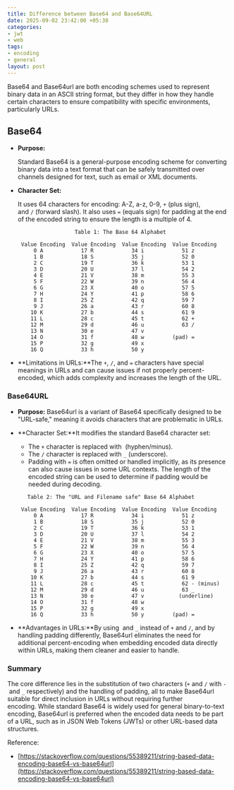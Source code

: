 ```yaml
---
title: Difference between Base64 and Base64URL
date: 2025-09-02 23:42:00 +05:30
categories:
- jwt
- web
tags:
- encoding
- general
layout: post
---
```


Base64 and Base64url are both encoding schemes used to represent binary data in an ASCII string format, but they differ in how they handle certain characters to ensure compatibility with specific environments, particularly URLs.

## **Base64**

- **Purpose:**
    
    Standard Base64 is a general-purpose encoding scheme for converting binary data into a text format that can be safely transmitted over channels designed for text, such as email or XML documents.
    
- **Character Set:**
    
    It uses 64 characters for encoding: A-Z, a-z, 0-9, `+` (plus sign), and `/` (forward slash). It also uses `=` (equals sign) for padding at the end of the encoded string to ensure the length is a multiple of 4.
    
    ```
                      Table 1: The Base 64 Alphabet
    
     Value Encoding  Value Encoding  Value Encoding  Value Encoding
         0 A            17 R            34 i            51 z
         1 B            18 S            35 j            52 0
         2 C            19 T            36 k            53 1
         3 D            20 U            37 l            54 2
         4 E            21 V            38 m            55 3
         5 F            22 W            39 n            56 4
         6 G            23 X            40 o            57 5
         7 H            24 Y            41 p            58 6
         8 I            25 Z            42 q            59 7
         9 J            26 a            43 r            60 8
        10 K            27 b            44 s            61 9
        11 L            28 c            45 t            62 +
        12 M            29 d            46 u            63 /
        13 N            30 e            47 v
        14 O            31 f            48 w         (pad) =
        15 P            32 g            49 x
        16 Q            33 h            50 y
    ```
    
- **Limitations in URLs:**The `+`, `/`, and `=` characters have special meanings in URLs and can cause issues if not properly percent-encoded, which adds complexity and increases the length of the URL.

### **Base64URL**

- **Purpose:** Base64url is a variant of Base64 specifically designed to be "URL-safe," meaning it avoids characters that are problematic in URLs.
- **Character Set:**It modifies the standard Base64 character set:
    - The `+` character is replaced with  (hyphen/minus).
    - The `/` character is replaced with `_` (underscore).
    - Padding with `=` is often omitted or handled implicitly, as its presence can also cause issues in some URL contexts. The length of the encoded string can be used to determine if padding would be needed during decoding.
    
    ```
       Table 2: The "URL and Filename safe" Base 64 Alphabet
    
     Value Encoding  Value Encoding  Value Encoding  Value Encoding
         0 A            17 R            34 i            51 z
         1 B            18 S            35 j            52 0
         2 C            19 T            36 k            53 1
         3 D            20 U            37 l            54 2
         4 E            21 V            38 m            55 3
         5 F            22 W            39 n            56 4
         6 G            23 X            40 o            57 5
         7 H            24 Y            41 p            58 6
         8 I            25 Z            42 q            59 7
         9 J            26 a            43 r            60 8
        10 K            27 b            44 s            61 9
        11 L            28 c            45 t            62 - (minus)
        12 M            29 d            46 u            63 _
        13 N            30 e            47 v           (underline)
        14 O            31 f            48 w
        15 P            32 g            49 x
        16 Q            33 h            50 y         (pad) =
    ```
    
- **Advantages in URLs:**By using  and `_` instead of `+` and `/`, and by handling padding differently, Base64url eliminates the need for additional percent-encoding when embedding encoded data directly within URLs, making them cleaner and easier to handle.

### **Summary**

The core difference lies in the substitution of two characters (`+` and `/` with `-` and `_` respectively) and the handling of padding, all to make Base64url suitable for direct inclusion in URLs without requiring further encoding. While standard Base64 is widely used for general binary-to-text encoding, Base64url is preferred when the encoded data needs to be part of a URL, such as in JSON Web Tokens (JWTs) or other URL-based data structures.

Reference: 

- [https://stackoverflow.com/questions/55389211/string-based-data-encoding-base64-vs-base64url](https://stackoverflow.com/questions/55389211/string-based-data-encoding-base64-vs-base64url)